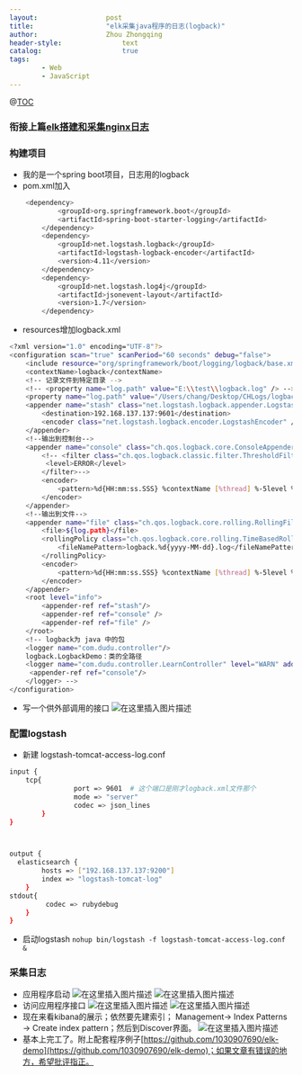 ```yaml
---
layout:					post
title:					"elk采集java程序的日志(logback)"
author:					Zhou Zhongqing
header-style:				text
catalog:					true
tags:
		- Web
		- JavaScript
---
```

@[TOC](目录)
### 衔接上篇[elk搭建和采集nginx日志](https://blog.csdn.net/baidu_19473529/article/details/103025043)
### 构建项目
- 我的是一个spring boot项目，日志用的logback
- pom.xml加入

```bash
	<dependency>
			<groupId>org.springframework.boot</groupId>
			<artifactId>spring-boot-starter-logging</artifactId>
		</dependency>
		<dependency>
			<groupId>net.logstash.logback</groupId>
			<artifactId>logstash-logback-encoder</artifactId>
			<version>4.11</version>
		</dependency>
		<dependency>
			<groupId>net.logstash.log4j</groupId>
			<artifactId>jsonevent-layout</artifactId>
			<version>1.7</version>
		</dependency>
```
- resources增加logback.xml

```bash
<?xml version="1.0" encoding="UTF-8"?>
<configuration scan="true" scanPeriod="60 seconds" debug="false">
    <include resource="org/springframework/boot/logging/logback/base.xml" />
    <contextName>logback</contextName>
    <!-- 记录文件到特定目录 -->
    <!-- <property name="log.path" value="E:\\test\\logback.log" /> -->
    <property name="log.path" value="/Users/chang/Desktop/CHLogs/logback.log" />
    <appender name="stash" class="net.logstash.logback.appender.LogstashTcpSocketAppender">
        <destination>192.168.137.137:9601</destination>
        <encoder class="net.logstash.logback.encoder.LogstashEncoder" />
    </appender>
    <!--输出到控制台-->
    <appender name="console" class="ch.qos.logback.core.ConsoleAppender">
        <!-- <filter class="ch.qos.logback.classic.filter.ThresholdFilter">
         <level>ERROR</level>
        </filter>-->
        <encoder>
            <pattern>%d{HH:mm:ss.SSS} %contextName [%thread] %-5level %logger{36} - %msg%n</pattern>
        </encoder>
    </appender>
    <!--输出到文件-->
    <appender name="file" class="ch.qos.logback.core.rolling.RollingFileAppender">
        <file>${log.path}</file>
        <rollingPolicy class="ch.qos.logback.core.rolling.TimeBasedRollingPolicy">
            <fileNamePattern>logback.%d{yyyy-MM-dd}.log</fileNamePattern>
        </rollingPolicy>
        <encoder>
            <pattern>%d{HH:mm:ss.SSS} %contextName [%thread] %-5level %logger{36} - %msg%n</pattern>
        </encoder>
    </appender>
    <root level="info">
        <appender-ref ref="stash"/>
        <appender-ref ref="console" />
        <appender-ref ref="file" />
    </root>
    <!-- logback为 java 中的包
    <logger name="com.dudu.controller"/>
    logback.LogbackDemo：类的全路径
    <logger name="com.dudu.controller.LearnController" level="WARN" additivity="false">
     <appender-ref ref="console"/>
    </logger> -->
</configuration>
```
- 写一个供外部调用的接口
![在这里插入图片描述](https://i-blog.csdnimg.cn/blog_migrate/205bd3eee635219189f0b82fbdcabcee.png)
### 配置logstash
- 新建 logstash-tomcat-access-log.conf

```bash
input {
    tcp{      
                port => 9601  # 这个端口是刚才logback.xml文件那个
                mode => "server"
                codec => json_lines
        }
}



output {
  elasticsearch {
        hosts => ["192.168.137.137:9200"]
        index => "logstash-tomcat-log"
    }
stdout{
         codec => rubydebug
	}
}

```
- 启动logstash `nohup bin/logstash -f logstash-tomcat-access-log.conf  &`

### 采集日志
- 应用程序启动
![在这里插入图片描述](https://i-blog.csdnimg.cn/blog_migrate/62134cc665855b78cec4326ea4c7a20d.png)
![在这里插入图片描述](https://i-blog.csdnimg.cn/blog_migrate/b12382979b5ad93042f31beb9c402f54.png)
- 访问应用程序接口
![在这里插入图片描述](https://i-blog.csdnimg.cn/blog_migrate/acbb8f46d38c919e33ef09b04775c7cb.png)
![在这里插入图片描述](https://i-blog.csdnimg.cn/blog_migrate/2275d0d65c70d7e973794dc2943e8475.png)
- 现在来看kibana的展示；依然要先建索引； Management-> Index Patterns -> Create index pattern；然后到Discover界面。
![在这里插入图片描述](https://i-blog.csdnimg.cn/blog_migrate/c1abf1c7a08aae8b0132a8786f7ceedc.png)
- 基本上完工了。附上配套程序例子[https://github.com/1030907690/elk-demo](https://github.com/1030907690/elk-demo)；如果文章有错误的地方，希望批评指正。


